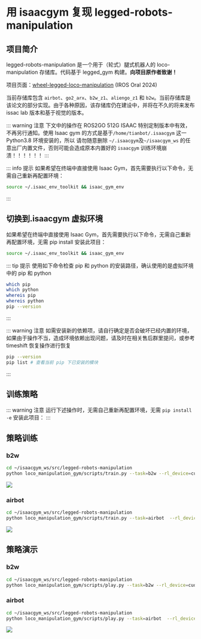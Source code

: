 # 用 isaacgym 复现 legged-robots-manipulation

## 项目简介

legged-robots-manipulation 是一个用于（轮式）腿式机器人的 loco-manipulation 存储库。代码基于 legged_gym 构建。**向项目原作者致谢！**

项目页面：[wheel-legged-loco-manipulation](https://acodedog.github.io/wheel-legged-loco-manipulation/) (IROS Oral 2024)

当前存储库包含 `airbot`、`go2_arx`、`b2w_z1`、`aliengo_z1` 和 `b2w`。当前存储库是该论文的部分实现。由于各种原因，该存储库仍在建设中，并将在不久的将来发布 issac lab 版本和基于视觉的版本。

::: warning 注意
下文中的操作在 ROS2GO 512G ISAAC 特别定制版本中有效，不再另行通知。使用 Isaac gym 的方式是基于`/home/tianbot/.isaacgym` 这一 Python3.8 环境安装的，所以
请勿随意删除 `~/.isaacgym`及`~/isaacgym_ws` 的任意出厂内置文件，否则可能会造成原本内置好的 `isaacgym` 训练环境崩溃！！！！！！
:::

::: info 提示
如果希望在终端中直接使用 Isaac Gym，首先需要执行以下命令，无需自己重新再配置环境：
```bash
source ~/.isaac_env_toolkit && isaac_gym_env
```
:::

## 切换到.isaacgym 虚拟环境

如果希望在终端中直接使用 Isaac Gym，首先需要执行以下命令，无需自己重新再配置环境，无需 pip install 安装此项目：
```bash
source ~/.isaac_env_toolkit && isaac_gym_env
```

::: tip 提示
使用如下命令检查 pip 和 python 的安装路径，确认使用的是虚拟环境中的 pip 和 python
```bash
which pip
which python
whereis pip
whereis python
pip --version
```
:::

::: warning 注意
如需安装新的依赖项，请自行确定是否会破坏已经内置的环境，如果由于操作不当，造成环境依赖出现问题，请及时在相关售后群里提问，或参考 timeshift 恢复操作进行恢复
```bash
pip --version
pip list # 查看当前 pip 下已安装的模块
```
:::

## 训练策略

::: warning 注意
运行下述操作时，无需自己重新再配置环境，无需 `pip install -e` 安装此项目：
:::

## 策略训练
### b2w
```bash
cd ~/isaacgym_ws/src/legged-robots-manipulation
python loco_manipulation_gym/scripts/train.py --task=b2w --rl_device=cuda:0
```
![](https://tianbot-pic.oss-cn-beijing.aliyuncs.com/tianbot-pic/Tianbot-Doc/isaacgym_legged-robots-manipulation_train_b2w.png)

### airbot
```bash
cd ~/isaacgym_ws/src/legged-robots-manipulation
python loco_manipulation_gym/scripts/train.py --task=airbot  --rl_device=cuda:0 
```
![](https://tianbot-pic.oss-cn-beijing.aliyuncs.com/tianbot-pic/Tianbot-Doc/isaacgym_legged-robots-manipulation_airbot.png)

## 策略演示

### b2w
```bash
cd ~/isaacgym_ws/src/legged-robots-manipulation
python loco_manipulation_gym/scripts/play.py --task=b2w --rl_device=cuda:0
```

### airbot 
```bash
cd ~/isaacgym_ws/src/legged-robots-manipulation
python loco_manipulation_gym/scripts/play.py --task=airbot  --rl_device=cuda:0 
```
![](https://tianbot-pic.oss-cn-beijing.aliyuncs.com/tianbot-pic/Tianbot-Doc/isaacgym_legged-robots-manipulation_play_airbot.png)
